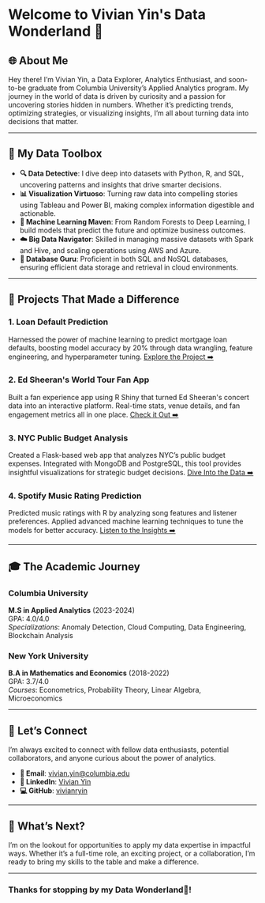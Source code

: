 # Welcome to Vivian Yin's Data Wonderland 🌟

## 🌐 About Me

Hey there! I’m Vivian Yin, a Data Explorer, Analytics Enthusiast, and soon-to-be graduate from Columbia University’s Applied Analytics program. My journey in the world of data is driven by curiosity and a passion for uncovering stories hidden in numbers. Whether it’s predicting trends, optimizing strategies, or visualizing insights, I’m all about turning data into decisions that matter.

---

## 🧰 My Data Toolbox

- **🔍 Data Detective**: I dive deep into datasets with Python, R, and SQL, uncovering patterns and insights that drive smarter decisions.
- **📊 Visualization Virtuoso**: Turning raw data into compelling stories using Tableau and Power BI, making complex information digestible and actionable.
- **🧠 Machine Learning Maven**: From Random Forests to Deep Learning, I build models that predict the future and optimize business outcomes.
- **☁️ Big Data Navigator**: Skilled in managing massive datasets with Spark and Hive, and scaling operations using AWS and Azure.
- **💾 Database Guru**: Proficient in both SQL and NoSQL databases, ensuring efficient data storage and retrieval in cloud environments.

---
## 🚀 Projects That Made a Difference

### **1. Loan Default Prediction**
Harnessed the power of machine learning to predict mortgage loan defaults, boosting model accuracy by 20% through data wrangling, feature engineering, and hyperparameter tuning. [Explore the Project ➡️](#)

### **2. Ed Sheeran's World Tour Fan App**
Built a fan experience app using R Shiny that turned Ed Sheeran's concert data into an interactive platform. Real-time stats, venue details, and fan engagement metrics all in one place. [Check it Out ➡️](#)

### **3. NYC Public Budget Analysis**
Created a Flask-based web app that analyzes NYC’s public budget expenses. Integrated with MongoDB and PostgreSQL, this tool provides insightful visualizations for strategic budget decisions. [Dive Into the Data ➡️](#)

### **4. Spotify Music Rating Prediction**
Predicted music ratings with R by analyzing song features and listener preferences. Applied advanced machine learning techniques to tune the models for better accuracy. [Listen to the Insights ➡️](#)

---

## 🎓 The Academic Journey

### **Columbia University**
**M.S in Applied Analytics** (2023-2024)  
GPA: 4.0/4.0  
*Specializations*: Anomaly Detection, Cloud Computing, Data Engineering, Blockchain Analysis

### **New York University**
**B.A in Mathematics and Economics** (2018-2022)  
GPA: 3.7/4.0  
*Courses*: Econometrics, Probability Theory, Linear Algebra, Microeconomics

---

## 💬 Let’s Connect

I’m always excited to connect with fellow data enthusiasts, potential collaborators, and anyone curious about the power of analytics.

- **📧 Email**: [vivian.yin@columbia.edu](mailto:vivian.yin@columbia.edu)
- **💼 LinkedIn**: [Vivian Yin](https://www.linkedin.com/in/vivianryin)
- **💻 GitHub**: [vivianryin](https://github.com/vivianryin)

---

## 🎯 What’s Next?

I’m on the lookout for opportunities to apply my data expertise in impactful ways. Whether it’s a full-time role, an exciting project, or a collaboration, I’m ready to bring my skills to the table and make a difference.

---

### Thanks for stopping by my Data Wonderland💫! 
